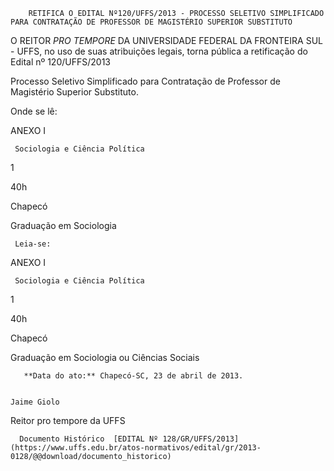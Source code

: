        RETIFICA O EDITAL Nº120/UFFS/2013 - PROCESSO SELETIVO SIMPLIFICADO PARA CONTRATAÇÃO DE PROFESSOR DE MAGISTÉRIO SUPERIOR SUBSTITUTO  

O REITOR *PRO TEMPORE* DA UNIVERSIDADE FEDERAL DA FRONTEIRA SUL - UFFS, no uso de suas atribuições legais, torna pública a retificação do Edital nº 120/UFFS/2013

 Processo Seletivo Simplificado para Contratação de Professor de Magistério Superior Substituto.

 Onde se lê:

 ANEXO I

     Sociologia e Ciência Política

   1

   40h

   Chapecó

   Graduação em Sociologia

     Leia-se:

 ANEXO I

     Sociologia e Ciência Política

   1

   40h

   Chapecó

   Graduação em Sociologia ou Ciências Sociais

       **Data do ato:** Chapecó-SC, 23 de abril de 2013.   
 

    Jaime Giolo   
 Reitor pro tempore da UFFS 

      Documento Histórico  [EDITAL Nº 128/GR/UFFS/2013](https://www.uffs.edu.br/atos-normativos/edital/gr/2013-0128/@@download/documento_historico)     
      